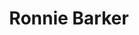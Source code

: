---
title: "Ronnie Barker"
summary: "English actor, comedian and writer, born 25 September 1929 in Bedford, Bedfordshire, England, died 3 October 2005 in Adderbury, Oxfordshire, England. He is remembered for his long association with in the BBC television comedy sketch show ."
image: "ronnie-barker.jpg"
apple_music_artist_url: "None"
---